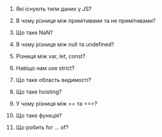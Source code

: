 1. Які існують типи даних у JS?

2. В чому різниця між примітивами та не примітивами?

3. Що таке NaN?

4. В чому різниця між null та undefined?

5. Різниця між var, let, const?

6. Навіщо нам use strict?

7. Що таке область видимості?

8. Що таке hoisting?

9. У чому різниця між == та ===?

10. Що таке функція?

11. Що робить for ... of?
